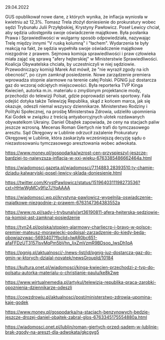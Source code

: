 29.04.2022

GUS opublikował nowe dane, z których wynika, że inflacja wyniosła w kwietniu aż 12,3%. Tomasz Trela złożył doniesienie do prokuratury wobec sędzi Trybunału Julii Przyłębskiej, Krystyny Pawłowicz. Poseł Lewicy chciał, aby sędzia udostępniła swoje oświadczenie majątkowe. Była posłanka Prawa i Sprawiedliwości w wulgarny sposób odpowiedziała, nazywając Trelę między innymi "V ruską kolumną" i "łachem". Wydarzenia te były reakcją na fakt, że sędzia wypełniła swoje oświadczenie majątkowe niezgodnie z prawem. Sejmowa komisja sprawiedliwości i praw człowieka miała zająć się sprawą "afery hejterskiej" w Ministerstwie Sprawiedliwości. Koalicja Obywatelska chciała, by uczestniczyli w niej sędziowie. Przewodniczący komisji Marek Ast mówił, że "nie wyraził zgody na ich obecność", po czym zamknął posiedzenie. Nowe zarządzenie premiera wprowadza stopnie alarmowe na terenie całej Polski. PGNiG już dostarcza gaz do wczoraj odciętych miejscowości. Była reporterka TVP Kinga Kwiecień, autorka m.in. materiału o zmyślonym projektancie mody, przechodzi do telewizji Polsat, gdzie poprowadzi serwis sportowy. Fala odejść dotyka także Telewizję Republika, skąd z końcem marca, jak się okazuje, odeszli niemal wszyscy dziennikarze. Ministerstwo Rodziny i Polityki Społecznej, na prośbę Ministerstwa Zdrowia, udzieliło upomnienia Kai Godek w związku z treścią antyaborcyjnych ulotek rozdawanych obywatelkom Ukrainy. Daniel Obajtek zapowiada, że ceny na stacjach paliw jeszcze wzrosną. Mecenas Roman Giertych nie trafi do tymczasowego aresztu. Sąd Okręgowy w Lublinie odrzucił zażalenie Prokuratury Okręgowej w Lublinie, która zaskarżyła wcześniejszą decyzję sądu o niezastosowaniu tymczasowego aresztowania wobec adwokata.

https://www.money.pl/gospodarka/wzrost-cen-przyspieszyl-jeszcze-bardziej-to-najwyzsza-inflacja-w-xxi-wieku-6763385486662464a.html

https://wiadomosci.gazeta.pl/wiadomosci/7,114883,28393510,ty-chamie-dziadu-kalwaryjski-posel-lewicy-sklada-doniesienie.html

https://twitter.com/KrystPawlowicz/status/1519640311198273536?cxt=HHwWgMCy9fiz7JYqAAAA

https://wiadomosci.wp.pl/krystyna-pawlowicz-wypelnila-oswiadczenie-majatkowe-niezgodnie-z-prawem-6763147364383552a

https://www.rp.pl/sady-i-trybunaly/art36190811-afera-hejterska-sedziowie-na-komisji-ast-zamknal-posiedzenie

https://tvn24.pl/polska/stopien-alarmowy-charliecrp-i-bravo-w-polsce-premier-mateusz-morawiecki-podpisal-zarzadzenie-do-kiedy-beda-obowiazywac-5693407?fbclid=IwAR0bc651-afaFFDzUT3157IsvMqPm5bVhn_IjxZmVzmR9BDsoo_IwsDh1qA

https://pgnig.pl/aktualnosci/-/news-list/id/pgnig-juz-dostarcza-gaz-do-gmin-w-ktorych-dzialal-novatek/newsGroupId/10184

https://kultura.onet.pl/wiadomosci/kinga-kwiecien-przechodzi-z-tvp-do-polsatu-autorka-materialu-o-christianie-paulu/ke8k2we

https://www.wirtualnemedia.pl/artykul/telewizja-republika-praca-zarobki-opoznienia-dziennikarze-odeszli

https://cowzdrowiu.pl/aktualnosci/post/ministerstwo-zdrowia-upomina-kaje-godek

https://www.money.pl/gospodarka/na-stacjach-benzynowych-bedzie-jeszcze-drozej-daniel-obajtek-zabral-glos-6763345175554880a.html

https://wiadomosci.onet.pl/lublin/roman-giertych-przed-sadem-w-lublinie-brak-zgody-na-areszt-dla-adwokata/gkcgyg5